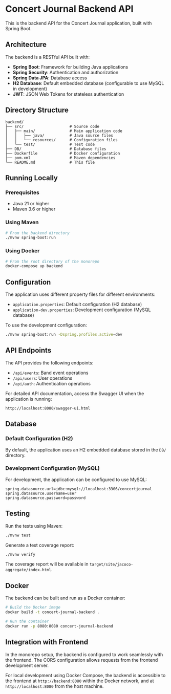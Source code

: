 # Concert Journal Backend API

This is the backend API for the Concert Journal application, built with Spring Boot.

## Architecture

The backend is a RESTful API built with:

- **Spring Boot**: Framework for building Java applications
- **Spring Security**: Authentication and authorization
- **Spring Data JPA**: Database access
- **H2 Database**: Default embedded database (configurable to use MySQL in development)
- **JWT**: JSON Web Tokens for stateless authentication

## Directory Structure

```
backend/
├── src/                    # Source code
│   ├── main/               # Main application code
│   │   ├── java/           # Java source files
│   │   └── resources/      # Configuration files
│   └── test/               # Test code
├── DB/                     # Database files
├── Dockerfile              # Docker configuration
├── pom.xml                 # Maven dependencies
└── README.md               # This file
```

## Running Locally

### Prerequisites

- Java 21 or higher
- Maven 3.6 or higher

### Using Maven

```bash
# From the backend directory
./mvnw spring-boot:run
```

### Using Docker

```bash
# From the root directory of the monorepo
docker-compose up backend
```

## Configuration

The application uses different property files for different environments:

- `application.properties`: Default configuration (H2 database)
- `application-dev.properties`: Development configuration (MySQL database)

To use the development configuration:

```bash
./mvnw spring-boot:run -Dspring.profiles.active=dev
```

## API Endpoints

The API provides the following endpoints:

- `/api/events`: Band event operations
- `/api/users`: User operations
- `/api/auth`: Authentication operations

For detailed API documentation, access the Swagger UI when the application is running:

```
http://localhost:8080/swagger-ui.html
```

## Database

### Default Configuration (H2)

By default, the application uses an H2 embedded database stored in the `DB/` directory.

### Development Configuration (MySQL)

For development, the application can be configured to use MySQL:

```properties
spring.datasource.url=jdbc:mysql://localhost:3306/concertjournal
spring.datasource.username=user
spring.datasource.password=password
```

## Testing

Run the tests using Maven:

```bash
./mvnw test
```

Generate a test coverage report:

```bash
./mvnw verify
```

The coverage report will be available in `target/site/jacoco-aggregate/index.html`.

## Docker

The backend can be built and run as a Docker container:

```bash
# Build the Docker image
docker build -t concert-journal-backend .

# Run the container
docker run -p 8080:8080 concert-journal-backend
```

## Integration with Frontend

In the monorepo setup, the backend is configured to work seamlessly with the frontend. The CORS configuration allows requests from the frontend development server.

For local development using Docker Compose, the backend is accessible to the frontend at `http://backend:8080` within the Docker network, and at `http://localhost:8080` from the host machine.